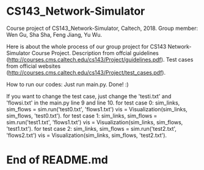 # CS143_Network-Simulator
Course project of CS143_Network-Simulator, Caltech, 2018.
Group member: Wen Gu, Sha Sha, Feng Jiang, Yu Wu.

Here is about the whole process of our group project for CS143 Network-Simulator Course Project.
Description from offcial guidelines (http://courses.cms.caltech.edu/cs143/Project/guidelines.pdf).
Test cases from official websites (http://courses.cms.caltech.edu/cs143/Project/test_cases.pdf).

How to run our codes:
  Just run main.py. Done! :)

If you want to change the test case, just change the 'testi.txt' and 'flowsi.txt' in the main.py line 9 and line 10.
for test case 0:
  sim_links, sim_flows = sim.run('test0.txt', 'flows1.txt')
  vis = Visualization(sim_links, sim_flows, 'test0.txt').
for test case 1:
  sim_links, sim_flows = sim.run('test1.txt', 'flows1.txt')
  vis = Visualization(sim_links, sim_flows, 'test1.txt').
for test case 2:
  sim_links, sim_flows = sim.run('test2.txt', 'flows2.txt')
  vis = Visualization(sim_links, sim_flows, 'test2.txt').

# End of README.md

